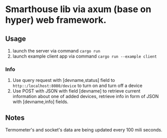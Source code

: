 # Smarthouse lib via axum (base on hyper) web framework.  
## Usage
1. launch the server via command ``cargo run``
2. launch example client app via command `` cargo run --example client ``
### Info
1. Use query request with [devname,status] field to ``http::/localhost:8080/device`` to turn on and turn off a device 
2. Use POST with JSON with field [devname] to retrieve current information about one of added devices, retrieve info in form of JSON with [devname,info] fields.
## Notes
Termometer's and socket's data are being updated every 100 mili seconds.
